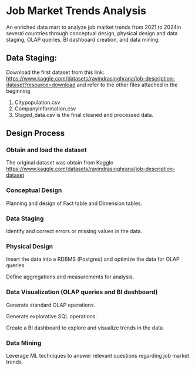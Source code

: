 # Job Market Trends Analysis
An enriched data mart to analyze job market trends from 2021 to 2024in several countries through conceptual design, physical design and data staging, OLAP queries, BI dashboard creation, and data mining.
## Data Staging: 
Download the first dataset from this link: https://www.kaggle.com/datasets/ravindrasinghrana/job-description-dataset?resource=download
and refer to the other files attached in the beginning
1. Citypopulation.csv
2. CompanyInformation.csv
3. Staged_data.csv is the final cleaned and processed data.

## Design Process 
### Obtain and load the dataset
The original dataset was obtain from Kaggle https://www.kaggle.com/datasets/ravindrasinghrana/job-description-dataset

### Conceptual Design 
Planning and design of Fact table and Dimension tables.

### Data Staging
Identify and correct errors or missing values in the data.

### Physical Design
Insert the data into a RDBMS (Postgres) and optimize the data for OLAP queries.

Define aggregations and measurements for analysis.

### Data Visualization (OLAP queries and BI dashboard)
Generate standard OLAP operations.

Generate explorative SQL operations.

Create a BI dashboard to explore and visualize trends in the data.

### Data Mining
Leverage ML techniques to answer relevant questions regarding job market trends.

